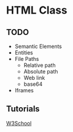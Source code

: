 # HTML Class

## TODO

- Semantic Elements
- Entities
- File Paths
  - Relative path
  - Absolute path
  - Web link
  - base64
- Iframes

## Tutorials

[W3School](https://www.w3schools.com/html/)
